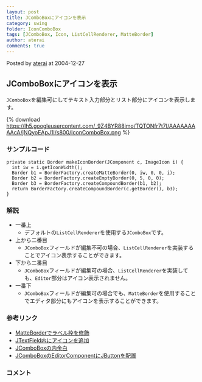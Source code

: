 ```yaml
---
layout: post
title: JComboBoxにアイコンを表示
category: swing
folder: IconComboBox
tags: [JComboBox, Icon, ListCellRenderer, MatteBorder]
author: aterai
comments: true
---
```


Posted by [aterai](http://terai.xrea.jp/aterai.html) at 2004-12-27

## JComboBoxにアイコンを表示
`JComboBox`を編集可にしてテキスト入力部分とリスト部分にアイコンを表示します。


{% download https://lh5.googleusercontent.com/_9Z4BYR88imo/TQTONfr7t7I/AAAAAAAAAcA/jNQyoEApJ1I/s800/IconComboBox.png %}

### サンプルコード
<pre class="prettyprint"><code>private static Border makeIconBorder(JComponent c, ImageIcon i) {
  int iw = i.getIconWidth();
  Border b1 = BorderFactory.createMatteBorder(0, iw, 0, 0, i);
  Border b2 = BorderFactory.createEmptyBorder(0, 5, 0, 0);
  Border b3 = BorderFactory.createCompoundBorder(b1, b2);
  return BorderFactory.createCompoundBorder(c.getBorder(), b3);
}
</code></pre>

### 解説
- 一番上
    - デフォルトの`ListCellRenderer`を使用する`JComboBox`です。
- 上から二番目
    - `JComboBox`フィールドが編集不可の場合、`ListCellRenderer`を実装することでアイコン表示することができます。
- 下から二番目
    - `JComboBox`フィールドが編集可の場合、`ListCellRenderer`を実装しても、`Editor`部分はアイコン表示されません。
- 一番下
    - `JComboBox`フィールドが編集可の場合でも、`MatteBorder`を使用することでエディタ部分にもアイコンを表示することができます。

<!-- dummy comment line for breaking list -->

### 参考リンク
- [MatteBorderでラベル枠を修飾](http://terai.xrea.jp/Swing/MatteBorder.html)
- [JTextField内にアイコンを追加](http://terai.xrea.jp/Swing/IconTextField.html)
- [JComboBoxの内余白](http://terai.xrea.jp/Swing/PaddingComboBox.html)
- [JComboBoxのEditorComponentにJButtonを配置](http://terai.xrea.jp/Swing/ButtonInComboEditor.html)

<!-- dummy comment line for breaking list -->

### コメント

